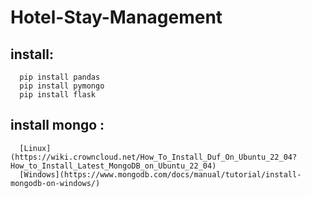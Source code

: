 # Hotel-Stay-Management

## install:
```
  pip install pandas
  pip install pymongo
  pip install flask
```
  
## install mongo : 
```
  [Linux](https://wiki.crowncloud.net/How_To_Install_Duf_On_Ubuntu_22_04?How_to_Install_Latest_MongoDB_on_Ubuntu_22_04)
  [Windows](https://www.mongodb.com/docs/manual/tutorial/install-mongodb-on-windows/)
```
 
